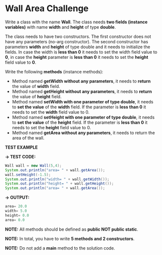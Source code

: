 <h1>Wall Area Challenge</h1>
Write a class with the name <b>Wall</b>. The class needs <b>two fields 
(instance 
variables)</b> with name <b>width</b> and <b>height</b> of type 
<b>double</b>.

The class needs to have two constructors. The first constructor does not 
have any parameters (no-arg constructor). The second constructor has 
parameters <b>width</b> and <b>height</b> of type double and it needs to 
initialize 
the 
fields. In case the width is <b>less than 0</b> it needs to set the width field 
value to <b>0</b>, in case the <b>height</b> parameter is <b>less than 0</b> it 
needs to 
set 
the <b>
height</b> field value to <b>0</b>.

Write the following <b>methods</b> (instance methods):
* Method named <b>getWidth without any parameters</b>, it needs to 
  <b>return</b> 
  the 
  value of <b>width</b> field.
* Method named <b>getHeight without any parameters</b>, it needs to 
  <b>return</b> 
  the 
  value of <b>height</b> field.
* Method named <b>setWidth with one parameter of type double</b>, it needs to 
  <b>set 
  the value</b> of the <b>width</b> field. If the parameter is <b>less than 
  0</b> it 
  needs to 
  set the <b>width</b> field value to 0.
* Method named <b>setHeight with one parameter of type double</b>, it needs to 
  <b>set 
  the value</b> of the <b>height</b> field. If the parameter is <b>less than 
  0</b> it 
  needs 
  to set the <b>height</b> field value to 0.
* Method named <b>getArea without any parameters</b>, it needs to return the 
  area 
  of the wall.


<b>TEST EXAMPLE

→ TEST CODE:</b>

```java
Wall wall = new Wall(5,4);
System.out.println("area= " + wall.getArea());
wall.setHeight(-1.5);
System.out.println("width= " + wall.getWidth());
System.out.println("height= " + wall.getHeight());
System.out.println("area= " + wall.getArea());
```

<b>→ OUTPUT:</b>

```java
area= 20.0
width= 5.0
height= 0.0
area= 0.0
```

<b>NOTE:</b> All methods should be defined as <b>public NOT public static</b>.

<b>NOTE:</b> In total, you have to write <b>5 methods and 2 constructors</b>.

<b>NOTE:</b> Do not add a <b>main</b> method to the solution code.